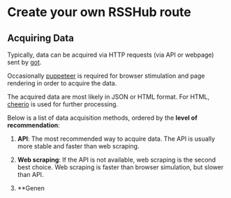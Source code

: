 # Create your own RSSHub route

## Acquiring Data

Typically, data can be acquired via HTTP requests (via API or webpage) sent by [got](https://github.com/sindresorhus/got).

Occasionally [puppeteer](https://github.com/puppeteer/puppeteer) is required for browser stimulation and page rendering in order to acquire the data.

The acquired data are most likely in JSON or HTML format. For HTML, [cheerio](https://github.com/cheeriojs/cheerio) is used for further processing.

Below is a list of data acquisition methods, ordered by the **level of recommendation**:

1.  **API**: The most recommended way to acquire data. The API is usually more stable and faster than web scraping.

2.  **Web scraping**: If the API is not available, web scraping is the second best choice. Web scraping is faster than browser simulation, but slower than API.

3.  **Genen
